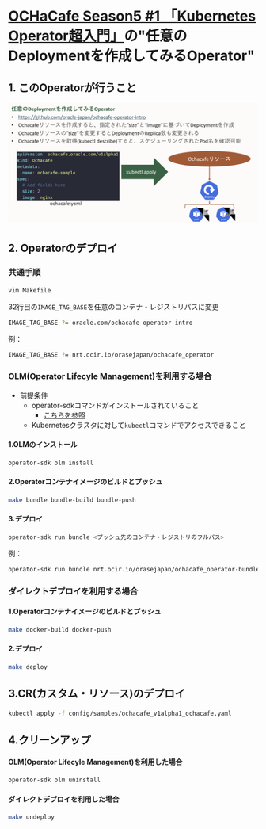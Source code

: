 # [OCHaCafe Season5 #1 「Kubernetes Operator超入門」](https://ochacafe.connpass.com/event/232810/)の"任意のDeploymentを作成してみるOperator"


## 1. このOperatorが行うこと

![img/001.png](img/001.png)

## 2. Operatorのデプロイ

### 共通手順

```sh
vim Makefile
```

32行目の`IMAGE_TAG_BASE`を任意のコンテナ・レジストリパスに変更

```sh
IMAGE_TAG_BASE ?= oracle.com/ochacafe-operator-intro
```

例：

```sh
IMAGE_TAG_BASE ?= nrt.ocir.io/orasejapan/ochacafe_operator
```

### OLM(Operator Lifecyle Management)を利用する場合

- 前提条件
  - operator-sdkコマンドがインストールされていること
    - [こちらを参照](https://sdk.operatorframework.io/docs/installation/)
  - Kubernetesクラスタに対して`kubectl`コマンドでアクセスできること

#### 1.OLMのインストール

```sh
operator-sdk olm install
```

#### 2.Operatorコンテナイメージのビルドとプッシュ

```sh
make bundle bundle-build bundle-push
```

#### 3.デプロイ

```sh
operator-sdk run bundle <プッシュ先のコンテナ・レジストリのフルパス>
```

例：

```sh
operator-sdk run bundle nrt.ocir.io/orasejapan/ochacafe_operator-bundle:v0.0.1
```

### ダイレクトデプロイを利用する場合

#### 1.Operatorコンテナイメージのビルドとプッシュ

```sh
make docker-build docker-push
```

#### 2.デプロイ

```sh
make deploy 
```

## 3.CR(カスタム・リソース)のデプロイ

```sh
kubectl apply -f config/samples/ochacafe_v1alpha1_ochacafe.yaml
```

## 4.クリーンアップ

#### OLM(Operator Lifecyle Management)を利用した場合

```sh
operator-sdk olm uninstall
```

#### ダイレクトデプロイを利用した場合

```sh
make undeploy
```